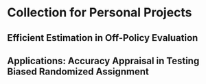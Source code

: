 # Collection for Personal Projects
## Efficient Estimation in Off-Policy Evaluation
## Applications: Accuracy Appraisal in Testing Biased Randomized Assignment
